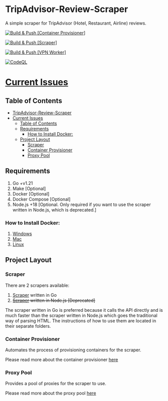 # TripAdvisor-Review-Scraper
A simple scraper for TripAdvisor (Hotel, Restaurant, Airline) reviews.

[![Build & Push [Container Provisioner]](https://github.com/algo7/TripAdvisor-Review-Scraper/actions/workflows/ci_container_provisioner.yml/badge.svg?branch=main)](https://github.com/algo7/TripAdvisor-Review-Scraper/actions/workflows/ci_container_provisioner.yml)

[![Build & Push [Scraper]](https://github.com/algo7/TripAdvisor-Review-Scraper/actions/workflows/ci_scraper.yml/badge.svg?branch=main)](https://github.com/algo7/TripAdvisor-Review-Scraper/actions/workflows/ci_scraper.yml)

[![Build & Push [VPN Worker]](https://github.com/algo7/TripAdvisor-Review-Scraper/actions/workflows/ci_vpn_worker.yml/badge.svg)](https://github.com/algo7/TripAdvisor-Review-Scraper/actions/workflows/ci_vpn_worker.yml)

[![CodeQL](https://github.com/algo7/TripAdvisor-Review-Scraper/actions/workflows/codeql.yml/badge.svg?branch=main)](https://github.com/algo7/TripAdvisor-Review-Scraper/actions/workflows/codeql.yml)

# [Current Issues](https://github.com/algo7/TripAdvisor-Review-Scraper/issues)

## Table of Contents

- [TripAdvisor-Review-Scraper](#tripadvisor-review-scraper)
- [Current Issues](#current-issues)
  - [Table of Contents](#table-of-contents)
  - [Requirements](#requirements)
    - [How to Install Docker:](#how-to-install-docker)
  - [Project Layout](#project-layout)
    - [Scraper](#scraper)
    - [Container Provisioner](#container-provisioner)
    - [Proxy Pool](#proxy-pool)

## Requirements
1. Go +v1.21
2. Make [Optional]
3. Docker [Optional]
4. Docker Compose [Optional]
5. Node.js +18 [Optional. Only required if you want to use the scraper written in Node.js, which is deprecated.]

### How to Install Docker:
1. [Windows](https://docs.docker.com/desktop/windows/install/)
2. [Mac](https://docs.docker.com/desktop/mac/install/)
3. [Linux](https://docs.docker.com/engine/install/ubuntu/)

## Project Layout
### Scraper 
There are 2 scrapers available:
1. [Scraper](https://github.com/algo7/TripAdvisor-Review-Scraper/tree/main/scraper) written in Go
2. ~~[Scraper](https://github.com/algo7/TripAdvisor-Review-Scraper/tree/2.0.0-archived/scraperjs) written in Node.js [Deprecated]~~

The scraper written in Go is preferred because it calls the API directly and is much faster than the scraper written in Node.js which goes the traditional way of parsing HTML. The instructions of how to use them are located in their separate folders.


### Container Provisioner
Automates the process of provisioning containers for the scraper.

Please read more about the container provisioner [here](https://github.com/algo7/TripAdvisor-Review-Scraper/tree/main/container_provisioner)

### Proxy Pool
Provides a pool of proxies for the scraper to use.

Please read more about the proxy pool [here](https://github.com/algo7/TripAdvisor-Review-Scraper/tree/main/proxy_pool)